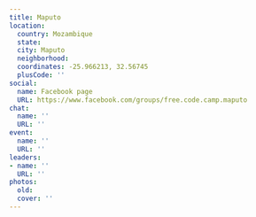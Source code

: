 ```yaml
---
title: Maputo
location:
  country: Mozambique
  state: 
  city: Maputo
  neighborhood: 
  coordinates: -25.966213, 32.56745
  plusCode: ''
social:
  name: Facebook page
  URL: https://www.facebook.com/groups/free.code.camp.maputo
chat:
  name: ''
  URL: ''
event:
  name: ''
  URL: ''
leaders:
- name: ''
  URL: ''
photos:
  old: 
  cover: ''
---
```

